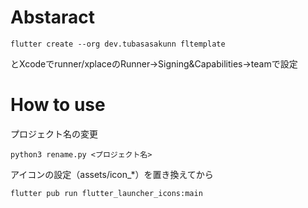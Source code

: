 # Abstaract

```
flutter create --org dev.tubasasakunn fltemplate
```
とXcodeでrunner/xplaceのRunner->Signing&Capabilities->teamで設定

# How to use
プロジェクト名の変更
```
python3 rename.py <プロジェクト名>
```
アイコンの設定（assets/icon_*）を置き換えてから
```
flutter pub run flutter_launcher_icons:main
```